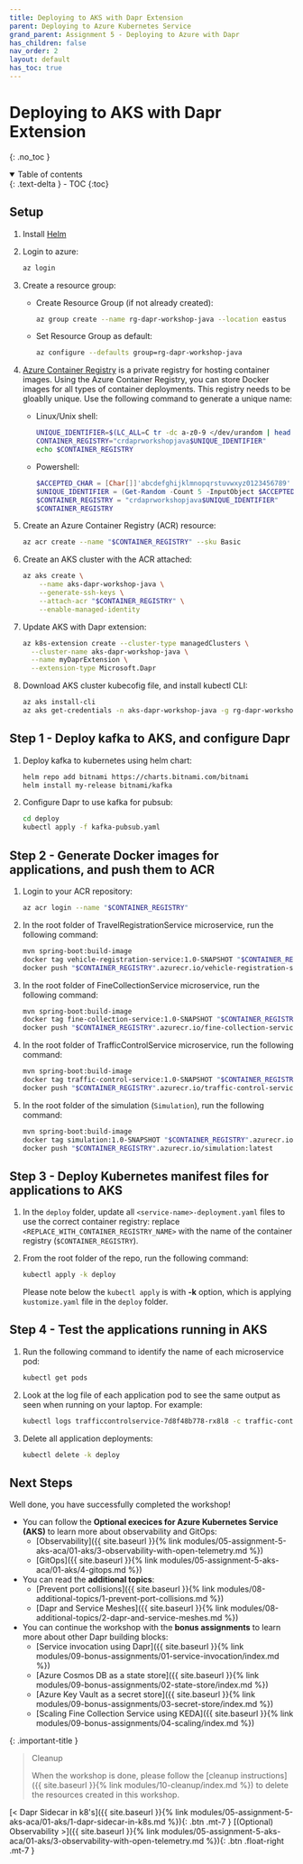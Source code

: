 ```yaml
---
title: Deploying to AKS with Dapr Extension
parent: Deploying to Azure Kubernetes Service
grand_parent: Assignment 5 - Deploying to Azure with Dapr
has_children: false
nav_order: 2
layout: default
has_toc: true
---
```


# Deploying to AKS with Dapr Extension

{: .no_toc }

<details open markdown="block">
  <summary>
    Table of contents
  </summary>
  {: .text-delta }
- TOC
{:toc}
</details>

## Setup

1. Install [Helm](https://helm.sh/docs/intro/install/)

1. Login to azure:

    ```bash
    az login
    ```

1. Create a resource group:

    - Create Resource Group (if not already created):

      ```bash
      az group create --name rg-dapr-workshop-java --location eastus
      ```

    - Set Resource Group as default:

      ```bash
      az configure --defaults group=rg-dapr-workshop-java
      ```

1. [Azure Container Registry](https://learn.microsoft.com/en-us/azure/container-registry/) is a private registry for hosting container images. Using the Azure Container Registry, you can store Docker images for all types of container deployments. This registry needs to be gloablly unique. Use the following command to generate a unique name:

    - Linux/Unix shell:
       
        ```bash
        UNIQUE_IDENTIFIER=$(LC_ALL=C tr -dc a-z0-9 </dev/urandom | head -c 5)
        CONTAINER_REGISTRY="crdaprworkshopjava$UNIQUE_IDENTIFIER"
        echo $CONTAINER_REGISTRY
        ```

    - Powershell:
    
        ```powershell
        $ACCEPTED_CHAR = [Char[]]'abcdefghijklmnopqrstuvwxyz0123456789'
        $UNIQUE_IDENTIFIER = (Get-Random -Count 5 -InputObject $ACCEPTED_CHAR) -join ''
        $CONTAINER_REGISTRY = "crdaprworkshopjava$UNIQUE_IDENTIFIER"
        $CONTAINER_REGISTRY
        ```

1. Create an Azure Container Registry (ACR) resource:

    ```bash
    az acr create --name "$CONTAINER_REGISTRY" --sku Basic
    ```


1. Create an AKS cluster with the ACR attached:

    ```bash
    az aks create \
        --name aks-dapr-workshop-java \
        --generate-ssh-keys \
        --attach-acr "$CONTAINER_REGISTRY" \
        --enable-managed-identity
    ```

1. Update AKS with Dapr extension:

    ```bash
    az k8s-extension create --cluster-type managedClusters \
      --cluster-name aks-dapr-workshop-java \
      --name myDaprExtension \
      --extension-type Microsoft.Dapr
    ```

1. Download AKS cluster kubecofig file, and install kubectl CLI:

    ```bash
    az aks install-cli
    az aks get-credentials -n aks-dapr-workshop-java -g rg-dapr-workshop-java
    ```

## Step 1 - Deploy kafka to AKS, and configure Dapr

1. Deploy kafka to kubernetes using helm chart:

    ```bash
    helm repo add bitnami https://charts.bitnami.com/bitnami
    helm install my-release bitnami/kafka
    ```

2. Configure Dapr to use kafka for pubsub:

    ```bash
    cd deploy
    kubectl apply -f kafka-pubsub.yaml
    ```

## Step 2 - Generate Docker images for applications, and push them to ACR

1. Login to your ACR repository:

    ```bash
    az acr login --name "$CONTAINER_REGISTRY"
    ```

1. In the root folder of TravelRegistrationService microservice, run the following command:

    ```bash
    mvn spring-boot:build-image
    docker tag vehicle-registration-service:1.0-SNAPSHOT "$CONTAINER_REGISTRY".azurecr.io/vehicle-registration-service:latest
    docker push "$CONTAINER_REGISTRY".azurecr.io/vehicle-registration-service:latest
    ```

1. In the root folder of FineCollectionService microservice, run the following command:

    ```bash
    mvn spring-boot:build-image
    docker tag fine-collection-service:1.0-SNAPSHOT "$CONTAINER_REGISTRY".azurecr.io/fine-collection-service:latest
    docker push "$CONTAINER_REGISTRY".azurecr.io/fine-collection-service:latest
    ```
1. In the root folder of TrafficControlService microservice, run the following command:

    ```bash
    mvn spring-boot:build-image
    docker tag traffic-control-service:1.0-SNAPSHOT "$CONTAINER_REGISTRY".azurecr.io/traffic-control-service:latest
    docker push "$CONTAINER_REGISTRY".azurecr.io/traffic-control-service:latest
    ```

1. In the root folder of the simulation (`Simulation`), run the following command:

    ```bash
    mvn spring-boot:build-image
    docker tag simulation:1.0-SNAPSHOT "$CONTAINER_REGISTRY".azurecr.io/simulation:latest
    docker push "$CONTAINER_REGISTRY".azurecr.io/simulation:latest
    ```

## Step 3 - Deploy Kubernetes manifest files for applications to AKS

1. In the `deploy` folder, update all `<service-name>-deployment.yaml` files to use the correct container registry: replace `<REPLACE_WITH_CONTAINER_REGISTRY_NAME>` with the name of the container registry (`$CONTAINER_REGISTRY`).

1. From the root folder of the repo, run the following command:

    ```bash
    kubectl apply -k deploy
    ```

    Please note below the `kubectl apply` is with **-k** option, which is applying `kustomize.yaml` file in the `deploy` folder.

## Step 4 - Test the applications running in AKS

1. Run the following command to identify the name of each microservice pod:

    ```bash
    kubectl get pods
    ```

2. Look at the log file of each application pod to see the same output as seen when running on your laptop. For example:

    ```bash
    kubectl logs trafficcontrolservice-7d8f48b778-rx8l8 -c traffic-control-service
    ```

3. Delete all application deployments:

    ```bash
    kubectl delete -k deploy
    ```

## Next Steps

Well done, you have successfully completed the workshop!

- You can follow the **Optional execices for Azure Kubernetes Service (AKS)** to learn more about observability and GitOps:
  - [Observability]({{ site.baseurl }}{% link modules/05-assignment-5-aks-aca/01-aks/3-observability-with-open-telemetry.md %})
  - [GitOps]({{ site.baseurl }}{% link modules/05-assignment-5-aks-aca/01-aks/4-gitops.md %})
- You can read the **additional topics**:
  - [Prevent port collisions]({{ site.baseurl }}{% link modules/08-additional-topics/1-prevent-port-collisions.md %})
  - [Dapr and Service Meshes]({{ site.baseurl }}{% link modules/08-additional-topics/2-dapr-and-service-meshes.md %})
- You can continue the workshop with the **bonus assignments** to learn more about other Dapr building blocks:
  - [Service invocation using Dapr]({{ site.baseurl }}{% link modules/09-bonus-assignments/01-service-invocation/index.md %})
  - [Azure Cosmos DB as a state store]({{ site.baseurl }}{% link modules/09-bonus-assignments/02-state-store/index.md %})
  - [Azure Key Vault as a secret store]({{ site.baseurl }}{% link modules/09-bonus-assignments/03-secret-store/index.md %})
  - [Scaling Fine Collection Service using KEDA]({{ site.baseurl }}{% link modules/09-bonus-assignments/04-scaling/index.md %})

<!-- ------------------------------- CLEANUP ------------------------------- -->

{: .important-title }
> Cleanup
>
> When the workshop is done, please follow the [cleanup instructions]({{ site.baseurl }}{% link modules/10-cleanup/index.md %}) to delete the resources created in this workshop.
> 

<!-- ----------------------------- NAVIGATION ------------------------------ -->

<span class="fs-3">
[< Dapr Sidecar in k8's]({{ site.baseurl }}{% link modules/05-assignment-5-aks-aca/01-aks/1-dapr-sidecar-in-k8s.md %}){: .btn .mt-7 }
</span>
<span class="fs-3">
[(Optional) Observability >]({{ site.baseurl }}{% link modules/05-assignment-5-aks-aca/01-aks/3-observability-with-open-telemetry.md %}){: .btn .float-right .mt-7 }
</span>

